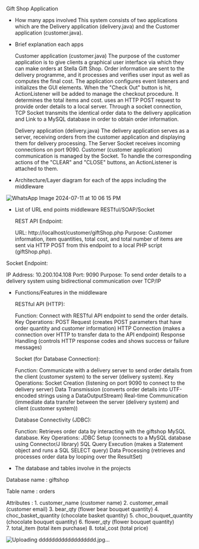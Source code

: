 Gift Shop Application

- How many apps involved 
  This system consists of two applications which are the Delivery application (delivery.java) and the Customer application (customer.java). 

- Brief explanation each apps  
  
  Customer application (customer.java) 
  The purpose of the customer application is to give clients a graphical user interface via which they can make orders at Stella Gift Shop. 
  Order information are sent to the delivery programme, and it processes and verifies user input as well as computes the final cost. 
  The application configures event listeners and initializes the GUI elements. 
  When the "Check Out" button is hit, ActionListener will be added to manage the checkout procedure. 
  It determines the total items and cost. uses an HTTP POST request to provide order details to a local server. 
  Through a socket connection, TCP Socket transmits the identical order data to the delivery application and Link to a MySQL database in order to obtain order information. 

  Delivery application (delivery.java) 
  The delivery application serves as a server, receiving orders from the customer application and displaying them for delivery processing. 
  The Server Socket receives incoming connections on port 9090. 
  Customer (customer application) communication is managed by the Socket. 
  To handle the corresponding actions of the "CLEAR" and "CLOSE" buttons, an ActionListener is attached to them. 

- Architecture/Layer diagram for each of the apps including the middleware 

![WhatsApp Image 2024-07-11 at 10 06 15 PM](https://github.com/SitiSafiahSFG/GiftShopDeliverySystem/assets/149215963/73bbe146-8099-4783-9738-8961f1daa0f8)

- List of URL end points middleware RESTful/SOAP/Socket  

  REST API Endpoint:

  URL: http://localhost/customer/giftShop.php
  Purpose: Customer information, item quantities, total cost, and total number of items are sent via HTTP POST 
           from this endpoint to a local PHP script (giftShop.php).

Socket Endpoint:

  IP Address: 10.200.104.108
  Port: 9090
  Purpose: To send order details to a delivery system using bidirectional communication over TCP/IP

- Functions/Features in the middleware 
  
  RESTful API (HTTP):

  Function: Connect with RESTful API endpoint to send the order details.
  Key Operations: POST Request (creates POST parameters that have order quantity and customer information)
                  HTTP Connection (makes a connection over HTTP to transfer data to the API endpoint)
                  Response Handling (controls HTTP response codes and shows success or failure messages)

  Socket (for Database Connection):

  Function: Communicate with a delivery server to send order details from the client (customer system) to the server (delivery system).
  Key Operations: Socket Creation (listening on port 9090 to connect to the delivery server)
                  Data Transmission (converts order details into UTF-encoded strings using a DataOutputStream)
                  Real-time Communication (immediate data transfer between the server (delivery system) and client (customer system))

  Database Connectivity (JDBC):

  Function: Retrieves order data by interacting with the giftshop MySQL database.
  Key Operations: JDBC Setup (connects to a MySQL database using Connector/J library)
                  SQL Query Execution (makes a Statement object and runs a SQL SELECT query)
                  Data Processing (retrieves and processes order data by looping over the ResultSet)

- The database and tables involve in the projects 

Database name : giftshop 

 Table name : orders 

 Attributes : 1. customer_name (customer name) 
              2. customer_email (customer email) 
              3. bear_qty (flower bear bouquet quantity) 
              4. choc_basket_quantity (chocolate basket quantity)
              5. choc_bouquet_quantity (chocolate bouquet quantity) 
              6. flower_qty (flower bouquet quantity)  
              7. total_item (total item purchase) 
              8. total_cost (total price)

![Uploading dddddddddddddddddd.jpg…]()



